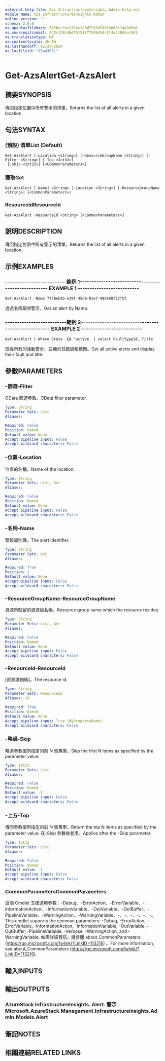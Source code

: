 ```yaml
---
external help file: Azs.InfrastructureInsights.Admin-help.xml
Module Name: Azs.InfrastructureInsights.Admin
online version: ''
schema: 2.0.0
ms.openlocfilehash: f8fbec7ec2f8bcfc0d7595658f84866cf449d3e0
ms.sourcegitcommit: 4d2c178cd6df9151877b08d54c1f4a228dbec9d1
ms.translationtype: MT
ms.contentlocale: zh-TW
ms.lasthandoff: 01/29/2020
ms.locfileid: "93443031"
---
```

# <span data-ttu-id="1b4a4-101">Get-AzsAlert</span><span class="sxs-lookup"><span data-stu-id="1b4a4-101">Get-AzsAlert</span></span>

## <span data-ttu-id="1b4a4-102">摘要</span><span class="sxs-lookup"><span data-stu-id="1b4a4-102">SYNOPSIS</span></span>
<span data-ttu-id="1b4a4-103">傳回指定位置中所有警示的清單。</span><span class="sxs-lookup"><span data-stu-id="1b4a4-103">Returns the list of all alerts in a given location.</span></span>

## <span data-ttu-id="1b4a4-104">句法</span><span class="sxs-lookup"><span data-stu-id="1b4a4-104">SYNTAX</span></span>

### <span data-ttu-id="1b4a4-105"> (預設) 清單</span><span class="sxs-lookup"><span data-stu-id="1b4a4-105">List (Default)</span></span>
```
Get-AzsAlert [-Location <String>] [-ResourceGroupName <String>] [-Filter <String>] [-Top <Int32>]
 [-Skip <Int32>] [<CommonParameters>]
```

### <span data-ttu-id="1b4a4-106">獲取</span><span class="sxs-lookup"><span data-stu-id="1b4a4-106">Get</span></span>
```
Get-AzsAlert [-Name] <String> [-Location <String>] [-ResourceGroupName <String>] [<CommonParameters>]
```

### <span data-ttu-id="1b4a4-107">ResourceId</span><span class="sxs-lookup"><span data-stu-id="1b4a4-107">ResourceId</span></span>
```
Get-AzsAlert -ResourceId <String> [<CommonParameters>]
```

## <span data-ttu-id="1b4a4-108">說明</span><span class="sxs-lookup"><span data-stu-id="1b4a4-108">DESCRIPTION</span></span>
<span data-ttu-id="1b4a4-109">傳回指定位置中所有警示的清單。</span><span class="sxs-lookup"><span data-stu-id="1b4a4-109">Returns the list of all alerts in a given location.</span></span>

## <span data-ttu-id="1b4a4-110">示例</span><span class="sxs-lookup"><span data-stu-id="1b4a4-110">EXAMPLES</span></span>

### <span data-ttu-id="1b4a4-111">--------------------------範例 1--------------------------</span><span class="sxs-lookup"><span data-stu-id="1b4a4-111">-------------------------- EXAMPLE 1 --------------------------</span></span>
```
Get-AzsAlert -Name 7f58eb8b-e39f-45d0-8ae7-9920b8f22f5f
```

<span data-ttu-id="1b4a4-112">透過名稱取得警示。</span><span class="sxs-lookup"><span data-stu-id="1b4a4-112">Get an alert by Name.</span></span>

### <span data-ttu-id="1b4a4-113">--------------------------範例 2--------------------------</span><span class="sxs-lookup"><span data-stu-id="1b4a4-113">-------------------------- EXAMPLE 2 --------------------------</span></span>
```
Get-AzsAlert | Where State -EQ 'active' | select FaultTypeId, Title
```

<span data-ttu-id="1b4a4-114">取得所有的活動警示，並顯示其錯誤和標題。</span><span class="sxs-lookup"><span data-stu-id="1b4a4-114">Get all active alerts and display their fault and title.</span></span>

## <span data-ttu-id="1b4a4-115">參數</span><span class="sxs-lookup"><span data-stu-id="1b4a4-115">PARAMETERS</span></span>

### <span data-ttu-id="1b4a4-116">-篩選</span><span class="sxs-lookup"><span data-stu-id="1b4a4-116">-Filter</span></span>
<span data-ttu-id="1b4a4-117">OData 篩選參數。</span><span class="sxs-lookup"><span data-stu-id="1b4a4-117">OData filter parameter.</span></span>

```yaml
Type: String
Parameter Sets: List
Aliases: 

Required: False
Position: Named
Default value: None
Accept pipeline input: False
Accept wildcard characters: False
```

### <span data-ttu-id="1b4a4-118">-位置</span><span class="sxs-lookup"><span data-stu-id="1b4a4-118">-Location</span></span>
<span data-ttu-id="1b4a4-119">位置的名稱。</span><span class="sxs-lookup"><span data-stu-id="1b4a4-119">Name of the location.</span></span>

```yaml
Type: String
Parameter Sets: List, Get
Aliases: 

Required: False
Position: Named
Default value: None
Accept pipeline input: False
Accept wildcard characters: False
```

### <span data-ttu-id="1b4a4-120">-名稱</span><span class="sxs-lookup"><span data-stu-id="1b4a4-120">-Name</span></span>
<span data-ttu-id="1b4a4-121">警報識別碼。</span><span class="sxs-lookup"><span data-stu-id="1b4a4-121">The alert identifier.</span></span>

```yaml
Type: String
Parameter Sets: Get
Aliases: 

Required: True
Position: 1
Default value: None
Accept pipeline input: False
Accept wildcard characters: False
```

### <span data-ttu-id="1b4a4-122">-ResourceGroupName</span><span class="sxs-lookup"><span data-stu-id="1b4a4-122">-ResourceGroupName</span></span>
<span data-ttu-id="1b4a4-123">資源所駐留的資源組名稱。</span><span class="sxs-lookup"><span data-stu-id="1b4a4-123">Resource group name which the resource resides.</span></span>

```yaml
Type: String
Parameter Sets: List, Get
Aliases: 

Required: False
Position: Named
Default value: None
Accept pipeline input: False
Accept wildcard characters: False
```

### <span data-ttu-id="1b4a4-124">-ResourceId</span><span class="sxs-lookup"><span data-stu-id="1b4a4-124">-ResourceId</span></span>
<span data-ttu-id="1b4a4-125">[資源識別碼]。</span><span class="sxs-lookup"><span data-stu-id="1b4a4-125">The resource id.</span></span>

```yaml
Type: String
Parameter Sets: ResourceId
Aliases: id

Required: True
Position: Named
Default value: None
Accept pipeline input: True (ByPropertyName)
Accept wildcard characters: False
```

### <span data-ttu-id="1b4a4-126">-略過</span><span class="sxs-lookup"><span data-stu-id="1b4a4-126">-Skip</span></span>
<span data-ttu-id="1b4a4-127">略過參數值所指定的前 N 個專案。</span><span class="sxs-lookup"><span data-stu-id="1b4a4-127">Skip the first N items as specified by the parameter value.</span></span>

```yaml
Type: Int32
Parameter Sets: List
Aliases: 

Required: False
Position: Named
Default value: -1
Accept pipeline input: False
Accept wildcard characters: False
```

### <span data-ttu-id="1b4a4-128">-上方</span><span class="sxs-lookup"><span data-stu-id="1b4a4-128">-Top</span></span>
<span data-ttu-id="1b4a4-129">傳回參數值所指定的前 N 個專案。</span><span class="sxs-lookup"><span data-stu-id="1b4a4-129">Return the top N items as specified by the parameter value.</span></span>
<span data-ttu-id="1b4a4-130">在-Skip 參數後套用。</span><span class="sxs-lookup"><span data-stu-id="1b4a4-130">Applies after the -Skip parameter.</span></span>

```yaml
Type: Int32
Parameter Sets: List
Aliases: 

Required: False
Position: Named
Default value: -1
Accept pipeline input: False
Accept wildcard characters: False
```

### <span data-ttu-id="1b4a4-131">CommonParameters</span><span class="sxs-lookup"><span data-stu-id="1b4a4-131">CommonParameters</span></span>
<span data-ttu-id="1b4a4-132">這個 Cmdlet 支援通用參數：-Debug、-ErrorAction、-ErrorVariable、-InformationAction、-InformationVariable、-OutVariable、-OutBuffer、-PipelineVariable、-WarningAction、-WarningVariable、-、-、-、-、-、-。</span><span class="sxs-lookup"><span data-stu-id="1b4a4-132">This cmdlet supports the common parameters: -Debug, -ErrorAction, -ErrorVariable, -InformationAction, -InformationVariable, -OutVariable, -OutBuffer, -PipelineVariable, -Verbose, -WarningAction, and -WarningVariable.</span></span> <span data-ttu-id="1b4a4-133">如需詳細資訊，請參閱 about_CommonParameters (https://go.microsoft.com/fwlink/?LinkID=113216) 。</span><span class="sxs-lookup"><span data-stu-id="1b4a4-133">For more information, see about_CommonParameters (https://go.microsoft.com/fwlink/?LinkID=113216).</span></span>

## <span data-ttu-id="1b4a4-134">輸入</span><span class="sxs-lookup"><span data-stu-id="1b4a4-134">INPUTS</span></span>

## <span data-ttu-id="1b4a4-135">輸出</span><span class="sxs-lookup"><span data-stu-id="1b4a4-135">OUTPUTS</span></span>

### <span data-ttu-id="1b4a4-136">AzureStack InfrastructureInsights. Alert. 警示</span><span class="sxs-lookup"><span data-stu-id="1b4a4-136">Microsoft.AzureStack.Management.InfrastructureInsights.Admin.Models.Alert</span></span>

## <span data-ttu-id="1b4a4-137">筆記</span><span class="sxs-lookup"><span data-stu-id="1b4a4-137">NOTES</span></span>

## <span data-ttu-id="1b4a4-138">相關連結</span><span class="sxs-lookup"><span data-stu-id="1b4a4-138">RELATED LINKS</span></span>

